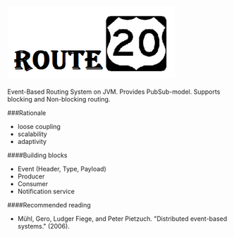 ![Route20](/route20.png)
------------------------
Event-Based Routing System on JVM. Provides PubSub-model. Supports blocking and Non-blocking routing.

###Rationale
- loose coupling
- scalability
- adaptivity

####Building blocks
- Event (Header, Type, Payload)
- Producer
- Consumer
- Notification service

####Recommended reading
* Mühl, Gero, Ludger Fiege, and Peter Pietzuch. "Distributed event-based systems." (2006).
